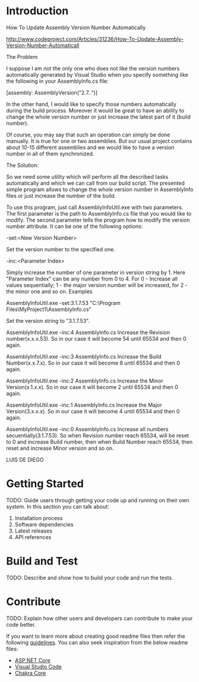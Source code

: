 # Introduction
How To Update Assembly Version Number Automatically

http://www.codeproject.com/Articles/31236/How-To-Update-Assembly-Version-Number-Automaticall

The Problem

I suppose I am not the only one who does not like the version numbers automatically generated by Visual Studio when you specify something like the following in your AssemblyInfo.cs file:

[assembly: AssemblyVersion("2.7.*.*")] 

In the other hand, I would like to specify those numbers automatically during the build process. Moreover it would be great to have an ability to change the whole version number or just 
increase the latest part of it (build number).  

Of course, you may say that such an operation can simply be done manually. It is true for one or two assemblies. But our usual project contains about 10-15 different assemblies and we 
would like to have a version number in all of them synchronized.

The Solution:

So we need some utility which will perform all the described tasks automatically and which we can call from our build script. The presented simple program allows to change the whole 
version number in AssemblyInfo files or just increase the number of the build.

To use this program, just call AssemblyInfoUtil.exe with two parameters. The first parameter is the path to AssemblyInfo.cs file that you would like to modify. The second parameter tells 
the program how to modify the version number attribute. It can be one of the following options:

-set:\<New Version Number>

Set the version number to the specified one.

-inc:\<Parameter Index>

Simply increase the number of one parameter in version string by 1. Here "Parameter Index" can be any number from 0 to 4. For 0 - Increase all values sequentially; 1 - the major version number will be increased, for 2 - the minor one and so on.
Examples

AssemblyInfoUtil.exe -set:3.1.7.53 "C:\Program Files\MyProject1\AssemblyInfo.cs"

Set the version string to "3.1.7.53".

AssemblyInfoUtil.exe -inc:4 AssemblyInfo.cs
Increase the Revision number(x.x.x.53). So in our case it will become 54 until 65534 and then 0 again.

AssemblyInfoUtil.exe -inc:3 AssemblyInfo.cs
Increase the Build Number(x.x.7.x). So in our case it will become 8 until 65534 and then 0 again.

AssemblyInfoUtil.exe -inc:2 AssemblyInfo.cs
Increase the Minor Version(x.1.x.x). So in our case it will become 2 until 65534 and then 0 again.

AssemblyInfoUtil.exe -inc:1 AssemblyInfo.cs
Increase the Major Version(3.x.x.x). So in our case it will become 4 until 65534 and then 0 again.

AssemblyInfoUtil.exe -inc:0 AssemblyInfo.cs
Increase all numbers secuentially(3.1.7.53). So when Revision number reach 65534, will be reset to 0 and increase
Build number, then when Build Number reach 65534, then reset and increase Minor version and so on.


LUIS DE DIEGO


# Getting Started
TODO: Guide users through getting your code up and running on their own system. In this section you can talk about:
1.	Installation process
2.	Software dependencies
3.	Latest releases
4.	API references

# Build and Test
TODO: Describe and show how to build your code and run the tests. 

# Contribute
TODO: Explain how other users and developers can contribute to make your code better. 

If you want to learn more about creating good readme files then refer the following [guidelines](https://www.visualstudio.com/en-us/docs/git/create-a-readme). You can also seek inspiration from the below readme files:
- [ASP.NET Core](https://github.com/aspnet/Home)
- [Visual Studio Code](https://github.com/Microsoft/vscode)
- [Chakra Core](https://github.com/Microsoft/ChakraCore)

